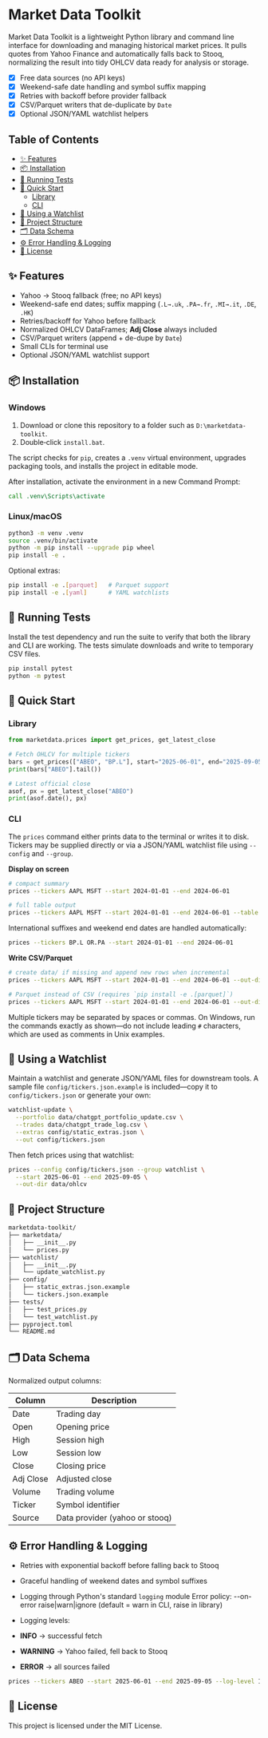 # Market Data Toolkit

Market Data Toolkit is a lightweight Python library and command line interface for downloading and managing historical market prices. It pulls quotes from Yahoo Finance and automatically falls back to Stooq, normalizing the result into tidy OHLCV data ready for analysis or storage.

- [x] Free data sources (no API keys)
- [x] Weekend-safe date handling and symbol suffix mapping
- [x] Retries with backoff before provider fallback
- [x] CSV/Parquet writers that de-duplicate by `Date`
- [x] Optional JSON/YAML watchlist helpers

## Table of Contents
- [✨ Features](#-features)
- [📦 Installation](#-installation)
- [🧪 Running Tests](#-running-tests)
- [🚀 Quick Start](#-quick-start)
  - [Library](#library)
  - [CLI](#cli)
- [🧭 Using a Watchlist](#-using-a-watchlist)
- [🧰 Project Structure](#-project-structure)
- [🗂️ Data Schema](#-data-schema)
- [⚙️ Error Handling & Logging](#-error-handling--logging)
- [📜 License](#-license)

## ✨ Features
- Yahoo → Stooq fallback (free; no API keys)
- Weekend-safe end dates; suffix mapping (`.L→.uk`, `.PA→.fr`, `.MI→.it`, `.DE`, `.HK`)
- Retries/backoff for Yahoo before fallback
- Normalized OHLCV DataFrames; **Adj Close** always included
- CSV/Parquet writers (append + de-dupe by `Date`)
- Small CLIs for terminal use
- Optional JSON/YAML watchlist support

## 📦 Installation

### Windows

1. Download or clone this repository to a folder such as `D:\marketdata-toolkit`.
2. Double‑click `install.bat`.

The script checks for `pip`, creates a `.venv` virtual environment, upgrades packaging tools, and installs the project in editable mode.

After installation, activate the environment in a new Command Prompt:

```bat
call .venv\Scripts\activate
```

### Linux/macOS

```bash
python3 -m venv .venv
source .venv/bin/activate
python -m pip install --upgrade pip wheel
pip install -e .
```

Optional extras:

```bash
pip install -e .[parquet]   # Parquet support
pip install -e .[yaml]      # YAML watchlists
```

## 🧪 Running Tests
Install the test dependency and run the suite to verify that both the library
and CLI are working. The tests simulate downloads and write to temporary CSV
files.

```bash
pip install pytest
python -m pytest
```

## 🚀 Quick Start
### Library
```python
from marketdata.prices import get_prices, get_latest_close

# Fetch OHLCV for multiple tickers
bars = get_prices(["ABEO", "BP.L"], start="2025-06-01", end="2025-09-05")
print(bars["ABEO"].tail())

# Latest official close
asof, px = get_latest_close("ABEO")
print(asof.date(), px)
```

### CLI
The `prices` command either prints data to the terminal or writes it to disk.
Tickers may be supplied directly or via a JSON/YAML watchlist file using
`--config` and `--group`.

**Display on screen**

```bash
# compact summary
prices --tickers AAPL MSFT --start 2024-01-01 --end 2024-06-01

# full table output
prices --tickers AAPL MSFT --start 2024-01-01 --end 2024-06-01 --table
```

International suffixes and weekend end dates are handled automatically:

```bash
prices --tickers BP.L OR.PA --start 2024-01-01 --end 2024-06-01
```

**Write CSV/Parquet**

```bash
# create data/ if missing and append new rows when incremental
prices --tickers AAPL MSFT --start 2024-01-01 --end 2024-06-01 --out-dir data --incremental

# Parquet instead of CSV (requires `pip install -e .[parquet]`)
prices --tickers AAPL MSFT --start 2024-01-01 --end 2024-06-01 --out-dir data --format parquet
```

Multiple tickers may be separated by spaces or commas. On Windows, run the
commands exactly as shown—do not include leading `#` characters, which are used
as comments in Unix examples.

## 🧭 Using a Watchlist
Maintain a watchlist and generate JSON/YAML files for downstream tools. A
sample file `config/tickers.json.example` is included—copy it to
`config/tickers.json` or generate your own:
```bash
watchlist-update \
  --portfolio data/chatgpt_portfolio_update.csv \
  --trades data/chatgpt_trade_log.csv \
  --extras config/static_extras.json \
  --out config/tickers.json
```
Then fetch prices using that watchlist:
```bash
prices --config config/tickers.json --group watchlist \
  --start 2025-06-01 --end 2025-09-05 \
  --out-dir data/ohlcv
```

## 🧰 Project Structure
```bash
marketdata-toolkit/
├── marketdata/
│   ├── __init__.py
│   └── prices.py
├── watchlist/
│   ├── __init__.py
│   └── update_watchlist.py
├── config/
│   ├── static_extras.json.example
│   └── tickers.json.example
├── tests/
│   ├── test_prices.py
│   └── test_watchlist.py
├── pyproject.toml
└── README.md
```

## 🗂️ Data Schema
Normalized output columns:

| Column | Description |
|--------|-------------|
| Date   | Trading day |
| Open   | Opening price |
| High   | Session high |
| Low    | Session low |
| Close  | Closing price |
| Adj Close | Adjusted close |
| Volume | Trading volume |
| Ticker | Symbol identifier |
| Source | Data provider (yahoo or stooq) |

## ⚙️ Error Handling & Logging
- Retries with exponential backoff before falling back to Stooq
- Graceful handling of weekend dates and symbol suffixes
- Logging through Python's standard `logging` module
Error policy: --on-error raise|warn|ignore (default = warn in CLI, raise in library)

- Logging levels:
- **INFO** → successful fetch
- **WARNING** → Yahoo failed, fell back to Stooq
- **ERROR** → all sources failed
```bash
prices --tickers ABEO --start 2025-06-01 --end 2025-09-05 --log-level INFO
```

## 📜 License
This project is licensed under the MIT License.
